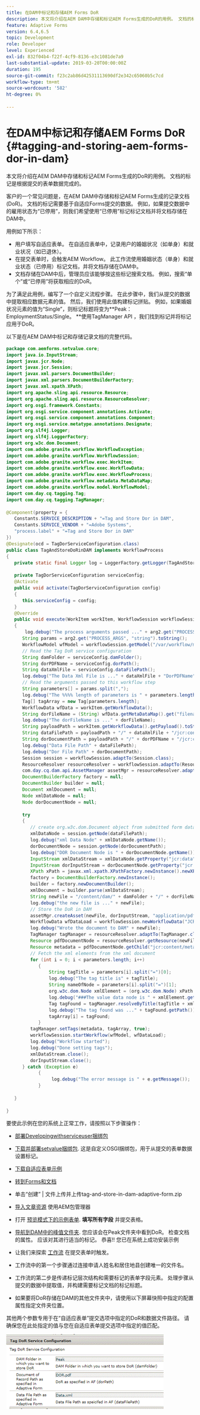 ```yaml
---
title: 在DAM中标记和存储AEM Forms DoR
description: 本文将介绍在AEM DAM中存储和标记AEM Forms生成的DoR的用例。 文档的标记是根据提交的表单数据完成的。
feature: Adaptive Forms
version: 6.4,6.5
topic: Development
role: Developer
level: Experienced
exl-id: 832f04b4-f22f-4cf9-8136-e3c1081de7a9
last-substantial-update: 2019-03-20T00:00:00Z
duration: 195
source-git-commit: f23c2ab86d42531113690df2e342c65060b5c7cd
workflow-type: tm+mt
source-wordcount: '582'
ht-degree: 0%

---
```


# 在DAM中标记和存储AEM Forms DoR {#tagging-and-storing-aem-forms-dor-in-dam}

本文将介绍在AEM DAM中存储和标记AEM Forms生成的DoR的用例。 文档的标记是根据提交的表单数据完成的。

客户的一个常见问题是，在AEM DAM中存储和标记AEM Forms生成的记录文档(DoR)。 文档的标记需要基于自适应Forms提交的数据。 例如，如果提交数据中的雇用状态为“已停用”，则我们希望使用“已停用”标记标记文档并将文档存储在DAM中。

用例如下所示：

* 用户填写自适应表单。 在自适应表单中，记录用户的婚姻状况（如单身）和就业状况（如已退休）。
* 在提交表单时，会触发AEM Workflow。 此工作流使用婚姻状态（单身）和就业状态（已停用）标记文档，并将文档存储在DAM中。
* 文档存储在DAM中后，管理员应该能够按这些标记搜索文档。 例如，搜索“单个”或“已停用”将获取相应的DoR。

为了满足此用例，编写了一个自定义流程步骤。 在此步骤中，我们从提交的数据中提取相应数据元素的值。 然后，我们使用此值构建标记拼贴。 例如，如果婚姻状况元素的值为“Single”，则标记标题将变为**Peak：EmploymentStatus/Single。 **使用TagManager API ，我们找到标记并将标记应用于DoR。

以下是在AEM DAM中标记和存储记录文档的完整代码。

```java
package com.aemforms.setvalue.core;
import java.io.InputStream;
import javax.jcr.Node;
import javax.jcr.Session;
import javax.xml.parsers.DocumentBuilder;
import javax.xml.parsers.DocumentBuilderFactory;
import javax.xml.xpath.XPath;
import org.apache.sling.api.resource.Resource;
import org.apache.sling.api.resource.ResourceResolver;
import org.osgi.framework.Constants;
import org.osgi.service.component.annotations.Activate;
import org.osgi.service.component.annotations.Component;
import org.osgi.service.metatype.annotations.Designate;
import org.slf4j.Logger;
import org.slf4j.LoggerFactory;
import org.w3c.dom.Document;
import com.adobe.granite.workflow.WorkflowException;
import com.adobe.granite.workflow.WorkflowSession;
import com.adobe.granite.workflow.exec.WorkItem;
import com.adobe.granite.workflow.exec.WorkflowData;
import com.adobe.granite.workflow.exec.WorkflowProcess;
import com.adobe.granite.workflow.metadata.MetaDataMap;
import com.adobe.granite.workflow.model.WorkflowModel;
import com.day.cq.tagging.Tag;
import com.day.cq.tagging.TagManager;

@Component(property = {
   Constants.SERVICE_DESCRIPTION + "=Tag and Store Dor in DAM",
   Constants.SERVICE_VENDOR + "=Adobe Systems",
   "process.label" + "=Tag and Store Dor in DAM"
})
@Designate(ocd = TagDorServiceConfiguration.class)
public class TagAndStoreDoRinDAM implements WorkflowProcess
{
   private static final Logger log = LoggerFactory.getLogger(TagAndStoreDoRinDAM.class);

   private TagDorServiceConfiguration serviceConfig;
   @Activate
   public void activate(TagDorServiceConfiguration config)
   {
      this.serviceConfig = config;
   }
   @Override
   public void execute(WorkItem workItem, WorkflowSession workflowSession, MetaDataMap arg2) throws WorkflowException
   {
       log.debug("The process arguments passed ..." + arg2.get("PROCESS_ARGS", "string").toString());
      String params = arg2.get("PROCESS_ARGS", "string").toString();
      WorkflowModel wfModel = workflowSession.getModel("/var/workflow/models/dam/update_asset");
      // Read the Tag DoR service configuration
      String damFolder = serviceConfig.damFolder();
      String dorPDFName = serviceConfig.dorPath();
      String dataXmlFile = serviceConfig.dataFilePath();
      log.debug("The Data Xml File is ..." + dataXmlFile + "DorPDFName" + dorPDFName);
      // Read the arguments passed to this workflow step
      String parameters[] = params.split(",");
      log.debug("The %%%% length of parameters is " + parameters.length);
      Tag[] tagArray = new Tag[parameters.length];
      WorkflowData wfData = workItem.getWorkflowData();
      String dorFileName = (String) wfData.getMetaDataMap().get("filename");
      log.debug("The dorFileName is ..." + dorFileName);
      String payloadPath = workItem.getWorkflowData().getPayload().toString();
      String dataFilePath = payloadPath + "/" + dataXmlFile + "/jcr:content";
      String dorDocumentPath = payloadPath + "/" + dorPDFName + "/jcr:content";
      log.debug("Data File Path" + dataFilePath);
      log.debug("Dor File Path" + dorDocumentPath);
      Session session = workflowSession.adaptTo(Session.class);
      ResourceResolver resourceResolver = workflowSession.adaptTo(ResourceResolver.class);
      com.day.cq.dam.api.AssetManager assetMgr = resourceResolver.adaptTo(com.day.cq.dam.api.AssetManager.class);
      DocumentBuilderFactory factory = null;
      DocumentBuilder builder = null;
      Document xmlDocument = null;
      Node xmlDataNode = null;
      Node dorDocumentNode = null;

      try
      {
         // create org.w3c.dom.Document object from submitted form data
         xmlDataNode = session.getNode(dataFilePath);
         log.debug("xml Data Node" + xmlDataNode.getName());
         dorDocumentNode = session.getNode(dorDocumentPath);
         log.debug("DOR Document Node is " + dorDocumentNode.getName());
         InputStream xmlDataStream = xmlDataNode.getProperty("jcr:data").getBinary().getStream();
         InputStream dorInputStream = dorDocumentNode.getProperty("jcr:data").getBinary().getStream();
         XPath xPath = javax.xml.xpath.XPathFactory.newInstance().newXPath();
         factory = DocumentBuilderFactory.newInstance();
         builder = factory.newDocumentBuilder();
         xmlDocument = builder.parse(xmlDataStream);
         String newFile = "/content/dam/" + damFolder + "/" + dorFileName;
         log.debug("the new file is ..." + newFile);
         // Store the DoR in DAM
         assetMgr.createAsset(newFile, dorInputStream, "application/pdf", true);
         WorkflowData wfDataLoad = workflowSession.newWorkflowData("JCR_PATH", newFile);
         log.debug("Wrote the document to DAM" + newFile);
         TagManager tagManager = resourceResolver.adaptTo(TagManager.class);
         Resource pdfDocumentNode = resourceResolver.getResource(newFile);
         Resource metadata = pdfDocumentNode.getChild("jcr:content/metadata");
         // Fetch the xml elements from the xml document
         for (int i = 0; i < parameters.length; i++)
            {
                String tagTitle = parameters[i].split("=")[0];
                log.debug("The tag title is" + tagTitle);
                String nameOfNode = parameters[i].split("=")[1];
                org.w3c.dom.Node xmlElement = (org.w3c.dom.Node) xPath.compile(nameOfNode).evaluate(xmlDocument, javax.xml.xpath.XPathConstants.NODE);
                log.debug("###The value data node is " + xmlElement.getTextContent());
                Tag tagFound = tagManager.resolveByTitle(tagTitle + xmlElement.getTextContent());
                log.debug("The tag found was ..." + tagFound.getPath());
                tagArray[i] = tagFound;
            }
         tagManager.setTags(metadata, tagArray, true);
         workflowSession.startWorkflow(wfModel, wfDataLoad);
         log.debug("Workflow started");
         log.debug("Done setting tags");
         xmlDataStream.close();
         dorInputStream.close();
      } catch (Exception e)
            {
                 log.debug("The error message is " + e.getMessage());
            }

   }

}
```

要使此示例在您的系统上正常工作，请按照以下步骤操作：
* [部署Developingwithserviceuser捆绑包](/help/forms/assets/common-osgi-bundles/DevelopingWithServiceUser.jar)

* [下载并部署setvalue捆绑包](/help/forms/assets/common-osgi-bundles/SetValueApp.core-1.0-SNAPSHOT.jar). 这是自定义OSGI捆绑包，用于从提交的表单数据设置标记。

* [下载自适应表单示例](assets/tag-and-store-in-dam-adaptive-form.zip)

* [转到Forms和文档](http://localhost:4502/aem/forms.html/content/dam/formsanddocuments)

* 单击“创建” | 文件上传并上传tag-and-store-in-dam-adaptive-form.zip

* [导入文章资源](assets/tag-and-store-in-dam-assets.zip) 使用AEM包管理器
* 打开 [预览模式下的示例表单](http://localhost:4502/content/dam/formsanddocuments/tagandstoreindam/jcr:content?wcmmode=disabled). **填写所有字段** 并提交表格。
* [导航到DAM中的峰值文件夹](http://localhost:4502/assets.html/content/dam/Peak). 您应该会在Peak文件夹中看到DoR。 检查文档的属性。 应该对其进行适当的标记。
恭喜!! 您已在系统上成功安装示例

* 让我们来探索 [工作流](http://localhost:4502/editor.html/conf/global/settings/workflow/models/TagAndStoreDoRinDAM.html) 在提交表单时触发。
* 工作流中的第一个步骤通过连接申请人姓名和居住地县创建唯一的文件名。
* 工作流的第二步是传递标记层次结构和需要标记的表单字段元素。 处理步骤从提交的数据中提取值，并构建需要标记文档的标记标题。
* 如果要将DoR存储在DAM的其他文件夹中，请使用以下屏幕快照中指定的配置属性指定文件夹位置。

其他两个参数专用于在“自适应表单”提交选项中指定的DoR和数据文件路径。 请确保您在此处指定的值与您在自适应表单提交选项中指定的值匹配。

![标记Dor](assets/tag_dor_service_configuration.gif)
